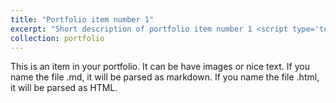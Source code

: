 ```yaml
---
title: "Portfolio item number 1"
excerpt: "Short description of portfolio item number 1 <script type='text/javascript' src='https://d1bxh8uas1mnw7.cloudfront.net/assets/embed.js'></script>"
collection: portfolio
---
```


This is an item in your portfolio. It can be have images or nice text. If you name the file .md, it will be parsed as markdown. If you name the file .html, it will be parsed as HTML. 

<script type='text/javascript' src='https://d1bxh8uas1mnw7.cloudfront.net/assets/embed.js'></script>
